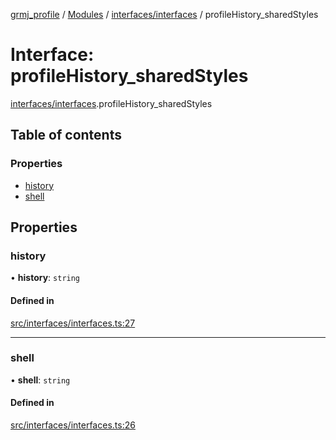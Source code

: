 [grmj_profile](../README.md) / [Modules](../modules.md) / [interfaces/interfaces](../modules/interfaces_interfaces.md) / profileHistory\_sharedStyles

# Interface: profileHistory\_sharedStyles

[interfaces/interfaces](../modules/interfaces_interfaces.md).profileHistory_sharedStyles

## Table of contents

### Properties

- [history](interfaces_interfaces.profileHistory_sharedStyles.md#history)
- [shell](interfaces_interfaces.profileHistory_sharedStyles.md#shell)

## Properties

### history

• **history**: `string`

#### Defined in

[src/interfaces/interfaces.ts:27](https://github.com/Gordon2735/grmj_profile/blob/1239e9c/src/interfaces/interfaces.ts#L27)

___

### shell

• **shell**: `string`

#### Defined in

[src/interfaces/interfaces.ts:26](https://github.com/Gordon2735/grmj_profile/blob/1239e9c/src/interfaces/interfaces.ts#L26)
